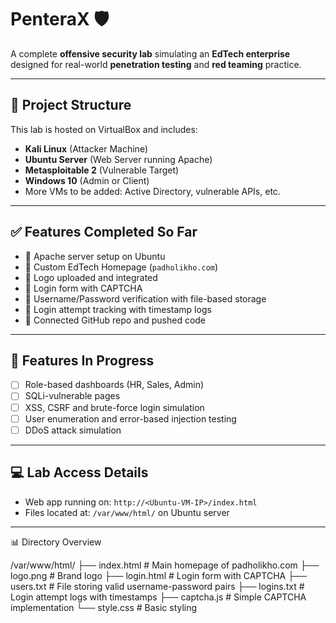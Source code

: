 # PenteraX 🛡️

A complete **offensive security lab** simulating an **EdTech enterprise** designed for real-world **penetration testing** and **red teaming** practice.

---

## 📁 Project Structure

This lab is hosted on VirtualBox and includes:
- **Kali Linux** (Attacker Machine)
- **Ubuntu Server** (Web Server running Apache)
- **Metasploitable 2** (Vulnerable Target)
- **Windows 10** (Admin or Client)
- More VMs to be added: Active Directory, vulnerable APIs, etc.

---

## ✅ Features Completed So Far

- 🔹 Apache server setup on Ubuntu
- 🔹 Custom EdTech Homepage (`padholikho.com`)
- 🔹 Logo uploaded and integrated
- 🔹 Login form with CAPTCHA
- 🔹 Username/Password verification with file-based storage
- 🔹 Login attempt tracking with timestamp logs
- 🔹 Connected GitHub repo and pushed code

---

## 🚧 Features In Progress

- [ ] Role-based dashboards (HR, Sales, Admin)
- [ ] SQLi-vulnerable pages
- [ ] XSS, CSRF and brute-force login simulation
- [ ] User enumeration and error-based injection testing
- [ ] DDoS attack simulation

---

## 💻 Lab Access Details

- Web app running on: `http://<Ubuntu-VM-IP>/index.html`
- Files located at: `/var/www/html/` on Ubuntu server

---
📊 Directory Overview

/var/www/html/
├── index.html                 # Main homepage of padholikho.com
├── logo.png                   # Brand logo
├── login.html                 # Login form with CAPTCHA
├── users.txt                  # File storing valid username-password pairs
├── logins.txt                 # Login attempt logs with timestamps
├── captcha.js                 # Simple CAPTCHA implementation
└── style.css                  # Basic styling


